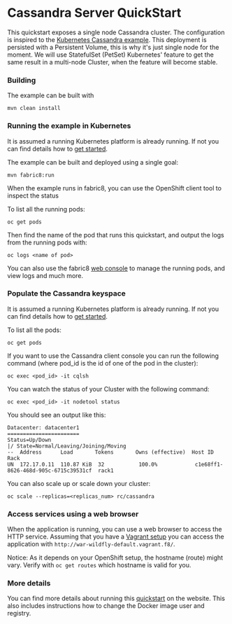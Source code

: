 # Cassandra Server QuickStart

This quickstart exposes a single node Cassandra cluster. The configuration is inspired to the [Kubernetes Cassandra example](https://github.com/kubernetes/kubernetes/tree/master/examples/storage/cassandra).
This deployment is persisted with a Persistent Volume, this is why it's just single node for the moment.
We will use StatefulSet (PetSet) Kubernetes' feature to get the same result in a multi-node Cluster, when the feature will become stable.

### Building

The example can be built with

    mvn clean install

### Running the example in Kubernetes

It is assumed a running Kubernetes platform is already running. If not you can find details how to [get started](http://fabric8.io/guide/getStarted/index.html).

The example can be built and deployed using a single goal:

    mvn fabric8:run

When the example runs in fabric8, you can use the OpenShift client tool to inspect the status

To list all the running pods:

    oc get pods

Then find the name of the pod that runs this quickstart, and output the logs from the running pods with:

    oc logs <name of pod>

You can also use the fabric8 [web console](http://fabric8.io/guide/console.html) to manage the
running pods, and view logs and much more.

### Populate the Cassandra keyspace

It is assumed a running Kubernetes platform is already running. If not you can find details how to [get started](http://fabric8.io/guide/getStarted/index.html).

To list all the pods:

    oc get pods

If you want to use the Cassandra client console you can run the following command (where pod_id is the id of one of the pod in the cluster):

    oc exec <pod_id> -it cqlsh

You can watch the status of your Cluster with the following command:

    oc exec <pod_id> -it nodetool status

You should see an output like this:

```shell
Datacenter: datacenter1
=======================
Status=Up/Down
|/ State=Normal/Leaving/Joining/Moving
--  Address      Load       Tokens       Owns (effective)  Host ID                               Rack
UN  172.17.0.11  110.87 KiB  32           100.0%            c1e68ff1-8626-468d-905c-6715c39531cf  rack1

```

You can also scale up or scale down your cluster:

    oc scale --replicas=<replicas_num> rc/cassandra

### Access services using a web browser

When the application is running, you can use a web browser to access the HTTP service. Assuming that you
have a [Vagrant setup](http://fabric8.io/guide/getStarted/vagrant.html) you can access the application with
`http://war-wildfly-default.vagrant.f8/`.

Notice: As it depends on your OpenShift setup, the hostname (route) might vary. Verify with `oc get routes` which
hostname is valid for you.

### More details

You can find more details about running this [quickstart](http://fabric8.io/guide/quickstarts/running.html) on the website. This also includes instructions how to change the Docker image user and registry.
